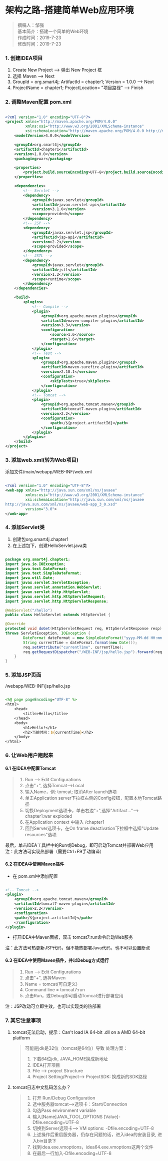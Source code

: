 # 架构之路-搭建简单Web应用环境

> 撰稿人：邹强  
> 基本简介：搭建一个简单的Web环境  
> 作成时间：2019-7-23  
> 修改时间：2019-7-23

### 1. 创建IDEA项目

1. Create New Project --> 弹出 New Project 框
2. 选择 Maven --> Next
3. GroupId = org.smart4j; ArtifactId = chapter1; Version = 1.0.0 --> Next
4. ProjectName = chapter1; ProjectLocation= "项目路径" --> Finish

### 2. 调整Maven配置 pom.xml

```xml

<?xml version="1.0" encoding="UTF-8"?>
<project xmlns="http://maven.apache.org/POM/4.0.0"
         xmlns:xsi="http://www.w3.org/2001/XMLSchema-instance"
         xsi:schemaLocation="http://maven.apache.org/POM/4.0.0 http://maven.apache.org/xsd/maven-4.0.0.xsd">
    <modelVersion>4.0.0</modelVersion>

    <groupId>org.smart4j</groupId>
    <artifactId>chapter1</artifactId>
    <version>1.0.0</version>
    <packaging>war</packaging>

    <properties>
        <project.build.sourceEncoding>UTF-8</project.build.sourceEncoding>
    </properties>

    <dependencies>
        <!-- Servlet -->
        <dependency>
            <groupId>javax.servlet</groupId>
            <artifactId>javax.servlet-api</artifactId>
            <version>3.1.0</version>
            <scope>provided</scope>
        </dependency>
        <!-- JSP -->
        <dependency>
            <groupId>javax.servlet.jsp</groupId>
            <artifactId>jsp-api</artifactId>
            <version>2.2</version>
            <scope>provided</scope>
        </dependency>
        <!-- JSTL -->
        <dependency>
            <groupId>javax.servlet</groupId>
            <artifactId>jstl</artifactId>
            <version>1.2</version>
            <scope>runtime</scope>
        </dependency>
    </dependencies>

    <build>
        <plugins>
            <!-- Compile -->
            <plugin>
                <groupId>org.apache.maven.plugins</groupId>
                <artifactId>maven-compiler-plugin</artifactId>
                <version>3.3</version>
                <configuration>
                    <source>1.6</source>
                    <target>1.6</target>
                </configuration>
            </plugin>
            <!-- Test -->
            <plugin>
                <groupId>org.apache.maven.plugins</groupId>
                <artifactId>maven-surefire-plugin</artifactId>
                <version>2.18.1</version>
                <configuration>
                    <skipTests>true</skipTests>
                </configuration>
            </plugin>
            <!-- Tomcat -->
            <plugin>
                <groupId>org.apache.tomcat.maven</groupId>
                <artifactId>tomcat7-maven-plugin</artifactId>
                <version>2.2</version>
                <configuration>
                    <path>/${project.artifactId}</path>
                </configuration>
            </plugin>
        </plugins>
    </build>
</project>

```

### 3. 添加web.xml(转为Web项目)

添加文件/main/webapp/WEB-INF/web.xml

```xml

<?xml version="1.0" encoding="UTF-8"?>
<web-app xmlns="http://java.sun.com/xml/ns/javaee"
         xmlns:xsi="http://www.w3.org/2001/XMLSchema-instance"
         xsi:schemaLocation="http://java.sun.com/xml/ns/javaee
http://java.sun.com/xml/ns/javaee/web-app_3_0.xsd"
         version="3.0">
</web-app>

```

### 4. 添加Servlet类

1. 创建包org.smart4j.chapter1
2. 在上述包下，创建HelloServlet.java类

```java

package org.smart4j.chapter1;
import java.io.IOException;
import java.text.DateFormat;
import java.text.SimpleDateFormat;
import java.util.Date;
import javax.servlet.ServletException;
import javax.servlet.annotation.WebServlet;
import javax.servlet.http.HttpServlet;
import javax.servlet.http.HttpServletRequest;
import javax.servlet.http.HttpServletResponse;

@WebServlet("/hello")
public class HelloServlet extends HttpServlet {

@Override
protected void doGet(HttpServletRequest req, HttpServletResponse resp)
throws ServletException, IOException {
        DateFormat dateFormat = new SimpleDateFormat("yyyy-MM-dd HH:mm:ss");
        String currentTime = dateFormat.format(new Date());
        req.setAttribute("currentTime", currentTime);
        req.getRequestDispatcher("/WEB-INF/jsp/hello.jsp").forward(req,resp);
    }
}

```

### 5. 添加JSP页面

/webapp/WEB-INF/jsp/hello.jsp

```jsp

<%@ page pageEncoding="UTF-8" %>
<html>
    <head>
        <title>Hello</title>
    </head>
    <body>
        <h1>Hello!</h1>
        <h2>当前时间：${currentTime}</h2>
    </body>
</html>

```

### 6. 让Web用户跑起来

#### 6.1 在IDEA中配置Tomcat

> 1. Run --> Edit Configurations
> 2. 点击"+", 选择Tomcat-->Local
> 3. 输入Name，例: tomcat; 取消After launch选项
> 4. 单击Application server下拉框右侧的Config按钮，配置本地Tomcat路径
> 5. 切换Deployment选项卡，单击右边"+",选择"Artifact..."--> chapter1:war exploded
> 6. 在Application context 中输入 /chapter1
> 7. 回到Server选项卡，在On frame deactivation下拉框中选择"Update resources"选项

最后，单击IDEA工具栏中的Run或Debug，即可启动Tomcat并部署Web应用  
注：此方法可实现热部署（需要Ctrl+F9手动编译）

#### 6.2 在IDEA中使用Maven插件

- 在 pom.xml中添加配置

```xml

<!-- Tomcat -->
<plugin>
    <groupId>org.apache.tomcat.maven</groupId>
    <artifactId>tomcat7-maven-plugin</artifactId>
    <version>2.2</version>
    <configuration>
    <path>/${project.artifactId}</path>
    </configuration>
</plugin>

```

- 打开IDEA中Maven面板，双击 tomcat7:run命令启动Web服务

注：此方法可热更新JSP代码，但不能热部署Java代码，也不可以设置断点

#### 6.3 在IDEA中使用Maven插件，并以Debug方式运行

> 1. Run --> Edit Configurations
> 2. 点击"+", 选择Maven
> 3. Name = tomcat(可自定义)
> 4. Command line = tomcat7:run
> 5. 点击Run，或Debug即可启动Tomcat进行部署应用

注：JSP改动可立即生效，也可以实现类的热部署

### 7. 其它注意事项

1. tomcat无法启动，提示：Can't load IA 64-bit .dll on a AMD 64-bit platform
    > 可能是jdk是32位（tomcat是64位）导致
    > 处理方案：
    > 1. 下载64位jdk, JAVA_HOME换成新地址
    > 2. IDEA打开项目
    > 3. File --> project Structure
    > 4. Project Setting/Project--> ProjectSDK: 换成新的SDK路径

2. tomcat日志中文乱码怎么办？
    > 1. 打开 Run/Debug Configuration
    > 2. 选中服务器tomcat-->选项卡：Start/Connection
    > 3. 勾选Pass environment variable
    > 4. 输入[Name]JAVA_TOOL_OPTIONS [Value]-Dfile.encoding=UTF-8
    > 5. 切换到Server选项卡--> VM options: -Dfile.encoding=UTF-8
    > 6. 上述操作后重启服务器，仍存在问题的话，进入idea的安装目录, 进入bin目录下
    > 7. 找到idea.exe.vmoptions，idea64.exe.vmoptions这两个文件
    > 8. 在最后一行加入-Dfile.encoding=UTF-8

